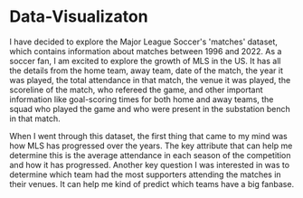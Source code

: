 # Data-Visualizaton

I have decided to explore the Major League Soccer's 'matches' dataset, which contains information about matches between 1996 and 2022. As a soccer fan, I am excited to explore the growth of MLS in the US. It has all the details from the home team, away team, date of the match, the year it was played, the total attendance in that match, the venue it was played, the scoreline of the match, who refereed the game, and other important information like goal-scoring times for both home and away teams, the squad who played the game and who were present in the substation bench in that match.

When I went through this dataset, the first thing that came to my mind was how MLS has progressed over the years. The key attribute that can help me determine this is the average attendance in each season of the competition and how it has progressed. Another key question I was interested in was to determine which team had the most supporters attending the matches in their venues. It can help me kind of predict which teams have a big fanbase.
